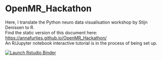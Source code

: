 # OpenMR_Hackathon
 Here, I translate the Python neuro data visualisation workshop by Stijn Denissen to R. 
 <br/>
 Find the static version of this document here: https://annafurtjes.github.io/OpenMR_Hackathon/
 <br/>
 An R/Jupyter notebook interactive tutorial is in the process of being set up.
<br/>
  <!-- badges: start -->
  [![Launch Rstudio Binder](http://mybinder.org/badge_logo.svg)](https://mybinder.org/v2/gh/AnnaFurtjes/OpenMR_Hackathon/master?urlpath=rstudio)
  <!-- badges: end -->